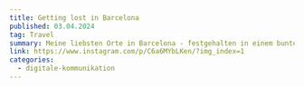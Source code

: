 ```yaml
---
title: Getting lost in Barcelona
published: 03.04.2024
tag: Travel
summary: Meine liebsten Orte in Barcelona - festgehalten in einem bunten Reiseführer.
link: https://www.instagram.com/p/C6a6MYbLKen/?img_index=1
categories:
  - digitale-kommunikation
---
```


